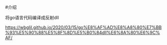#介绍

将go语言代码编译成反射dll

https://wbglil.github.io/2020/03/15/go%E8%AF%AD%E8%A8%80%E7%BB%93%E5%90%88%E5%8F%8D%E5%B0%84dll%E6%8A%80%E6%9C%AF/
